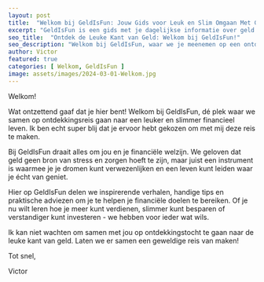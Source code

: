```yaml
---
layout: post
title:  "Welkom bij GeldIsFun: Jouw Gids voor Leuk en Slim Omgaan Met Geld!"
excerpt: "GeldIsFun is een gids met je dagelijkse informatie over geld."
seo_title:  "Ontdek de Leuke Kant van Geld: Welkom bij GeldIsFun!"
seo_description: "Welkom bij GeldIsFun, waar we je meenemen op een ontdekkingsreis naar een leuker en slimmer financieel leven. Ontdek inspirerende verhalen, handige tips en praktische adviezen om je financiële doelen te bereiken en te genieten van een stressvrij bestaan. Laten we samen de leuke kant van geld verkennen en jouw financiële toekomst vormgeven. Tot snel op GeldIsFun!"
author: Victor
featured: true
categories: [ Welkom, GeldIsFun ]
image: assets/images/2024-03-01-Welkom.jpg
---
```


Welkom!

Wat ontzettend gaaf dat je hier bent! Welkom bij GeldIsFun, dé plek waar we samen op ontdekkingsreis gaan naar een leuker en slimmer financieel leven. Ik ben echt super blij dat je ervoor hebt gekozen om met mij deze reis te maken.

Bij GeldIsFun draait alles om jou en je financiële welzijn. We geloven dat geld geen bron van stress en zorgen hoeft te zijn, maar juist een instrument is waarmee je je dromen kunt verwezenlijken en een leven kunt leiden waar je écht van geniet.

Hier op GeldIsFun delen we inspirerende verhalen, handige tips en praktische adviezen om je te helpen je financiële doelen te bereiken. Of je nu wilt leren hoe je meer kunt verdienen, slimmer kunt besparen of verstandiger kunt investeren - we hebben voor ieder wat wils.

Ik kan niet wachten om samen met jou op ontdekkingstocht te gaan naar de leuke kant van geld. Laten we er samen een geweldige reis van maken!

Tot snel,

Victor
